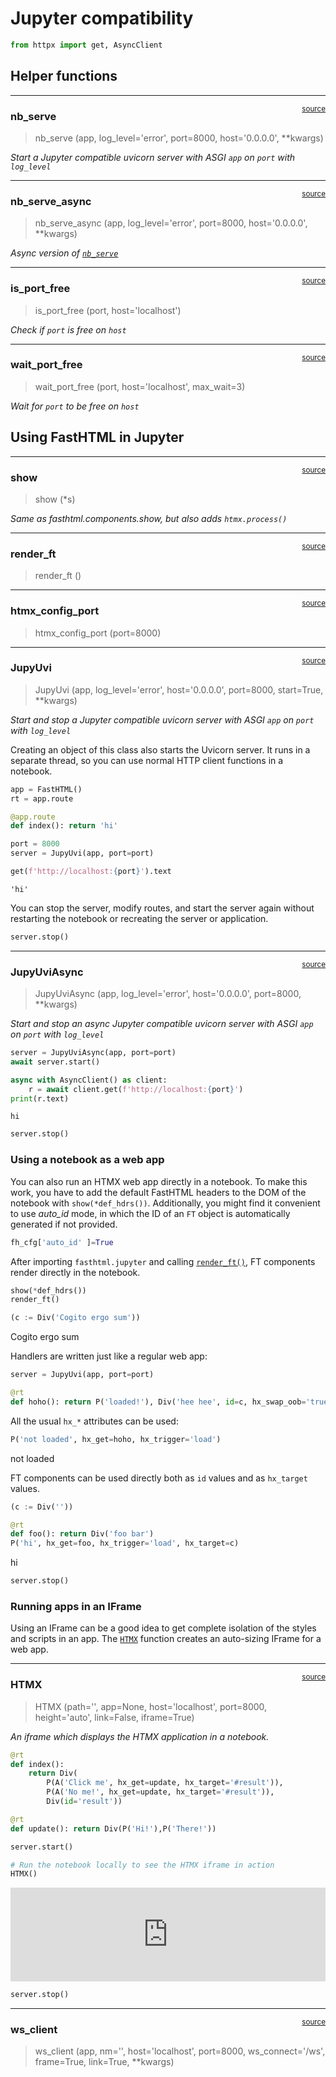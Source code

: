 # Jupyter compatibility


<!-- WARNING: THIS FILE WAS AUTOGENERATED! DO NOT EDIT! -->

``` python
from httpx import get, AsyncClient
```

## Helper functions

------------------------------------------------------------------------

<a
href="https://github.com/AnswerDotAI/fasthtml/blob/main/fasthtml/jupyter.py#L20"
target="_blank" style="float:right; font-size:smaller">source</a>

### nb_serve

>  nb_serve (app, log_level='error', port=8000, host='0.0.0.0', **kwargs)

*Start a Jupyter compatible uvicorn server with ASGI `app` on `port`
with `log_level`*

------------------------------------------------------------------------

<a
href="https://github.com/AnswerDotAI/fasthtml/blob/main/fasthtml/jupyter.py#L30"
target="_blank" style="float:right; font-size:smaller">source</a>

### nb_serve_async

>  nb_serve_async (app, log_level='error', port=8000, host='0.0.0.0',
>                      **kwargs)

*Async version of
[`nb_serve`](https://docs.fastht.ml/api/jupyter.html#nb_serve)*

------------------------------------------------------------------------

<a
href="https://github.com/AnswerDotAI/fasthtml/blob/main/fasthtml/jupyter.py#L38"
target="_blank" style="float:right; font-size:smaller">source</a>

### is_port_free

>  is_port_free (port, host='localhost')

*Check if `port` is free on `host`*

------------------------------------------------------------------------

<a
href="https://github.com/AnswerDotAI/fasthtml/blob/main/fasthtml/jupyter.py#L49"
target="_blank" style="float:right; font-size:smaller">source</a>

### wait_port_free

>  wait_port_free (port, host='localhost', max_wait=3)

*Wait for `port` to be free on `host`*

## Using FastHTML in Jupyter

------------------------------------------------------------------------

<a
href="https://github.com/AnswerDotAI/fasthtml/blob/main/fasthtml/components.py#L35"
target="_blank" style="float:right; font-size:smaller">source</a>

### show

>  show (*s)

*Same as fasthtml.components.show, but also adds `htmx.process()`*

------------------------------------------------------------------------

<a
href="https://github.com/AnswerDotAI/fasthtml/blob/main/fasthtml/jupyter.py#L63"
target="_blank" style="float:right; font-size:smaller">source</a>

### render_ft

>  render_ft ()

------------------------------------------------------------------------

<a
href="https://github.com/AnswerDotAI/fasthtml/blob/main/fasthtml/jupyter.py#L68"
target="_blank" style="float:right; font-size:smaller">source</a>

### htmx_config_port

>  htmx_config_port (port=8000)

------------------------------------------------------------------------

<a
href="https://github.com/AnswerDotAI/fasthtml/blob/main/fasthtml/jupyter.py#L79"
target="_blank" style="float:right; font-size:smaller">source</a>

### JupyUvi

>  JupyUvi (app, log_level='error', host='0.0.0.0', port=8000, start=True,
>               **kwargs)

*Start and stop a Jupyter compatible uvicorn server with ASGI `app` on
`port` with `log_level`*

Creating an object of this class also starts the Uvicorn server. It runs
in a separate thread, so you can use normal HTTP client functions in a
notebook.

``` python
app = FastHTML()
rt = app.route

@app.route
def index(): return 'hi'

port = 8000
server = JupyUvi(app, port=port)
```

<script>
document.body.addEventListener('htmx:configRequest', (event) => {
    if(event.detail.path.includes('://')) return;
    htmx.config.selfRequestsOnly=false;
    event.detail.path = `${location.protocol}//${location.hostname}:8000${event.detail.path}`;
});
</script>

``` python
get(f'http://localhost:{port}').text
```

    'hi'

You can stop the server, modify routes, and start the server again
without restarting the notebook or recreating the server or application.

``` python
server.stop()
```

------------------------------------------------------------------------

<a
href="https://github.com/AnswerDotAI/fasthtml/blob/main/fasthtml/jupyter.py#L96"
target="_blank" style="float:right; font-size:smaller">source</a>

### JupyUviAsync

>  JupyUviAsync (app, log_level='error', host='0.0.0.0', port=8000,
>                    **kwargs)

*Start and stop an async Jupyter compatible uvicorn server with ASGI
`app` on `port` with `log_level`*

``` python
server = JupyUviAsync(app, port=port)
await server.start()
```

<script>
document.body.addEventListener('htmx:configRequest', (event) => {
    if(event.detail.path.includes('://')) return;
    htmx.config.selfRequestsOnly=false;
    event.detail.path = `${location.protocol}//${location.hostname}:8000${event.detail.path}`;
});
</script>

``` python
async with AsyncClient() as client:
    r = await client.get(f'http://localhost:{port}')
print(r.text)
```

    hi

``` python
server.stop()
```

### Using a notebook as a web app

You can also run an HTMX web app directly in a notebook. To make this
work, you have to add the default FastHTML headers to the DOM of the
notebook with `show(*def_hdrs())`. Additionally, you might find it
convenient to use *auto_id* mode, in which the ID of an `FT` object is
automatically generated if not provided.

``` python
fh_cfg['auto_id' ]=True
```

After importing `fasthtml.jupyter` and calling
[`render_ft()`](https://docs.fastht.ml/api/jupyter.html#render_ft), FT
components render directly in the notebook.

``` python
show(*def_hdrs())
render_ft()
```

<meta charset="utf-8">
<meta name="viewport" content="width=device-width, initial-scale=1, viewport-fit=cover">
<script src="https://unpkg.com/htmx.org@2.0.4/dist/htmx.min.js"></script><script src="https://cdn.jsdelivr.net/gh/answerdotai/fasthtml-js@1.0.12/fasthtml.js"></script><script src="https://cdn.jsdelivr.net/gh/answerdotai/surreal@main/surreal.js"></script><script src="https://cdn.jsdelivr.net/gh/gnat/css-scope-inline@main/script.js"></script><script id="_7KKmEIAnRE_-M4c4Lf5dJg">if (window.htmx) htmx.process(document.body)</script>

``` python
(c := Div('Cogito ergo sum'))
```

<div id="_NNvXojeGS-eH1SZLG-pE4Q">

<div id="_vzHRxQNEQiaSQnLdUFq2Mg">

Cogito ergo sum

</div>

<script id="_SN7to4-bQ5O09J6vs2UvNA">if (window.htmx) htmx.process(document.body)</script>

</div>

Handlers are written just like a regular web app:

``` python
server = JupyUvi(app, port=port)
```

<script>
document.body.addEventListener('htmx:configRequest', (event) => {
    if(event.detail.path.includes('://')) return;
    htmx.config.selfRequestsOnly=false;
    event.detail.path = `${location.protocol}//${location.hostname}:8000${event.detail.path}`;
});
</script>

``` python
@rt
def hoho(): return P('loaded!'), Div('hee hee', id=c, hx_swap_oob='true')
```

All the usual `hx_*` attributes can be used:

``` python
P('not loaded', hx_get=hoho, hx_trigger='load')
```

<div id="_l0IdURqdSRu46RNQQPmMvA">

<p hx-get="/hoho" hx-trigger="load" id="_WUPc1vlnQUStT30OWNXAHQ">

not loaded
</p>

<script id="_o4Z4wNOxQXum9LI9N-YhRw">if (window.htmx) htmx.process(document.body)</script>

</div>

FT components can be used directly both as `id` values and as
`hx_target` values.

``` python
(c := Div(''))
```

<div id="_C4mtvDiLQPyjFBL_N9guOQ">

<div id="_dazDkLiNRi_5IRjKxnDApQ">

</div>

<script id="_wBaWxkrPTeyFjAjoTOAjaw">if (window.htmx) htmx.process(document.body)</script>

</div>

``` python
@rt
def foo(): return Div('foo bar')
P('hi', hx_get=foo, hx_trigger='load', hx_target=c)
```

<div id="_mmZ8zN0IQRWcwaaJuPD17g">

<p hx-get="/foo" hx-trigger="load" hx-target="#_dazDkLiNRi_5IRjKxnDApQ" id="_21sjPwFeSPKp3vncj4YJrQ">

hi
</p>

<script id="_iy4Ov4wQRsuuB6ekh8semw">if (window.htmx) htmx.process(document.body)</script>

</div>

``` python
server.stop()
```

### Running apps in an IFrame

Using an IFrame can be a good idea to get complete isolation of the
styles and scripts in an app. The
[`HTMX`](https://docs.fastht.ml/api/jupyter.html#htmx) function creates
an auto-sizing IFrame for a web app.

------------------------------------------------------------------------

<a
href="https://github.com/AnswerDotAI/fasthtml/blob/main/fasthtml/jupyter.py#L109"
target="_blank" style="float:right; font-size:smaller">source</a>

### HTMX

>  HTMX (path='', app=None, host='localhost', port=8000, height='auto',
>            link=False, iframe=True)

*An iframe which displays the HTMX application in a notebook.*

``` python
@rt
def index():
    return Div(
        P(A('Click me', hx_get=update, hx_target='#result')),
        P(A('No me!', hx_get=update, hx_target='#result')),
        Div(id='result'))

@rt
def update(): return Div(P('Hi!'),P('There!'))
```

``` python
server.start()
```

``` python
# Run the notebook locally to see the HTMX iframe in action
HTMX()
```

<iframe src="http://localhost:8000" style="width: 100%; height: auto; border: none;" onload="{
        let frame = this;
        window.addEventListener('message', function(e) {
            if (e.source !== frame.contentWindow) return; // Only proceed if the message is from this iframe
            if (e.data.height) frame.style.height = (e.data.height+1) + 'px';
        }, false);
    }" allow="accelerometer; autoplay; camera; clipboard-read; clipboard-write; display-capture; encrypted-media; fullscreen; gamepad; geolocation; gyroscope; hid; identity-credentials-get; idle-detection; magnetometer; microphone; midi; payment; picture-in-picture; publickey-credentials-get; screen-wake-lock; serial; usb; web-share; xr-spatial-tracking"></iframe> 

``` python
server.stop()
```

------------------------------------------------------------------------

<a
href="https://github.com/AnswerDotAI/fasthtml/blob/main/fasthtml/jupyter.py#L130"
target="_blank" style="float:right; font-size:smaller">source</a>

### ws_client

>  ws_client (app, nm='', host='localhost', port=8000, ws_connect='/ws',
>                 frame=True, link=True, **kwargs)
